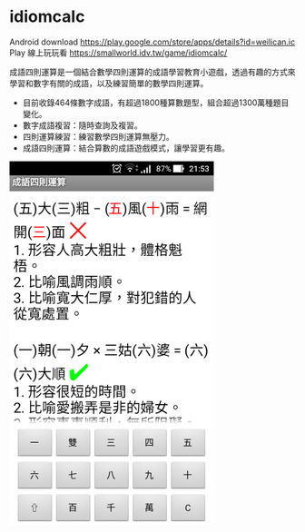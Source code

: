 # idiomcalc

Android download https://play.google.com/store/apps/details?id=weilican.ic <br/>
Play 線上玩玩看 https://smallworld.idv.tw/game/idiomcalc/

成語四則運算是一個結合數學四則運算的成語學習教育小遊戲，透過有趣的方式來學習和數字有關的成語，以及練習簡單的數學四則運算。

* 目前收錄464條數字成語，有超過1800種算數題型，組合超過1300萬種題目變化。
* 數字成語複習：隨時查詢及複習。
* 四則運算練習：練習數學四則運算無壓力。
* 成語四則運算：結合算數的成語遊戲模式，讓學習更有趣。

![image](idiomcalc.png)
